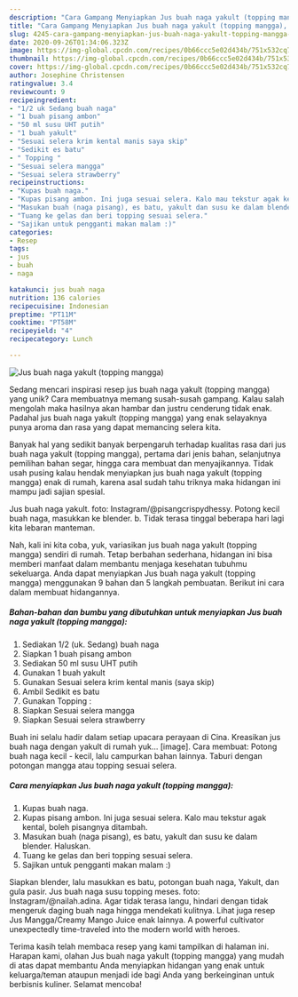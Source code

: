 ```yaml
---
description: "Cara Gampang Menyiapkan Jus buah naga yakult (topping mangga), Lezat"
title: "Cara Gampang Menyiapkan Jus buah naga yakult (topping mangga), Lezat"
slug: 4245-cara-gampang-menyiapkan-jus-buah-naga-yakult-topping-mangga-lezat
date: 2020-09-26T01:34:06.323Z
image: https://img-global.cpcdn.com/recipes/0b66ccc5e02d434b/751x532cq70/jus-buah-naga-yakult-topping-mangga-foto-resep-utama.jpg
thumbnail: https://img-global.cpcdn.com/recipes/0b66ccc5e02d434b/751x532cq70/jus-buah-naga-yakult-topping-mangga-foto-resep-utama.jpg
cover: https://img-global.cpcdn.com/recipes/0b66ccc5e02d434b/751x532cq70/jus-buah-naga-yakult-topping-mangga-foto-resep-utama.jpg
author: Josephine Christensen
ratingvalue: 3.4
reviewcount: 9
recipeingredient:
- "1/2 uk Sedang buah naga"
- "1 buah pisang ambon"
- "50 ml susu UHT putih"
- "1 buah yakult"
- "Sesuai selera krim kental manis saya skip"
- "Sedikit es batu"
- " Topping "
- "Sesuai selera mangga"
- "Sesuai selera strawberry"
recipeinstructions:
- "Kupas buah naga."
- "Kupas pisang ambon. Ini juga sesuai selera. Kalo mau tekstur agak kental, boleh pisangnya ditambah."
- "Masukan buah (naga pisang), es batu, yakult dan susu ke dalam blender. Haluskan."
- "Tuang ke gelas dan beri topping sesuai selera."
- "Sajikan untuk pengganti makan malam :)"
categories:
- Resep
tags:
- jus
- buah
- naga

katakunci: jus buah naga 
nutrition: 136 calories
recipecuisine: Indonesian
preptime: "PT11M"
cooktime: "PT58M"
recipeyield: "4"
recipecategory: Lunch

---
```



![Jus buah naga yakult (topping mangga)](https://img-global.cpcdn.com/recipes/0b66ccc5e02d434b/751x532cq70/jus-buah-naga-yakult-topping-mangga-foto-resep-utama.jpg)

Sedang mencari inspirasi resep jus buah naga yakult (topping mangga) yang unik? Cara membuatnya memang susah-susah gampang. Kalau salah mengolah maka hasilnya akan hambar dan justru cenderung tidak enak. Padahal jus buah naga yakult (topping mangga) yang enak selayaknya punya aroma dan rasa yang dapat memancing selera kita.

Banyak hal yang sedikit banyak berpengaruh terhadap kualitas rasa dari jus buah naga yakult (topping mangga), pertama dari jenis bahan, selanjutnya pemilihan bahan segar, hingga cara membuat dan menyajikannya. Tidak usah pusing kalau hendak menyiapkan jus buah naga yakult (topping mangga) enak di rumah, karena asal sudah tahu triknya maka hidangan ini mampu jadi sajian spesial.

Jus buah naga yakult. foto: Instagram/@pisangcrispydhessy. Potong kecil buah naga, masukkan ke blender. b. Tidak terasa tinggal beberapa hari lagi kita lebaran manteman.


Nah, kali ini kita coba, yuk, variasikan jus buah naga yakult (topping mangga) sendiri di rumah. Tetap berbahan sederhana, hidangan ini bisa memberi manfaat dalam membantu menjaga kesehatan tubuhmu sekeluarga. Anda dapat menyiapkan Jus buah naga yakult (topping mangga) menggunakan 9 bahan dan 5 langkah pembuatan. Berikut ini cara dalam membuat hidangannya.

<!--inarticleads1-->

##### Bahan-bahan dan bumbu yang dibutuhkan untuk menyiapkan Jus buah naga yakult (topping mangga):

1. Sediakan 1/2 (uk. Sedang) buah naga
1. Siapkan 1 buah pisang ambon
1. Sediakan 50 ml susu UHT putih
1. Gunakan 1 buah yakult
1. Gunakan Sesuai selera krim kental manis (saya skip)
1. Ambil Sedikit es batu
1. Gunakan  Topping :
1. Siapkan Sesuai selera mangga
1. Siapkan Sesuai selera strawberry


Buah ini selalu hadir dalam setiap upacara perayaan di Cina. Kreasikan jus buah naga dengan yakult di rumah yuk… [image]. Cara membuat: Potong buah naga kecil - kecil, lalu campurkan bahan lainnya. Taburi dengan potongan mangga atau topping sesuai selera. 

<!--inarticleads2-->

##### Cara menyiapkan Jus buah naga yakult (topping mangga):

1. Kupas buah naga.
1. Kupas pisang ambon. Ini juga sesuai selera. Kalo mau tekstur agak kental, boleh pisangnya ditambah.
1. Masukan buah (naga pisang), es batu, yakult dan susu ke dalam blender. Haluskan.
1. Tuang ke gelas dan beri topping sesuai selera.
1. Sajikan untuk pengganti makan malam :)


Siapkan blender, lalu masukkan es batu, potongan buah naga, Yakult, dan gula pasir. Jus buah naga susu topping meses. foto: Instagram/@nailah.adina. Agar tidak terasa langu, hindari dengan tidak mengeruk daging buah naga hingga mendekati kulitnya. Lihat juga resep Jus Mangga/Creamy Mango Juice enak lainnya. A powerful cultivator unexpectedly time-traveled into the modern world with heroes. 

Terima kasih telah membaca resep yang kami tampilkan di halaman ini. Harapan kami, olahan Jus buah naga yakult (topping mangga) yang mudah di atas dapat membantu Anda menyiapkan hidangan yang enak untuk keluarga/teman ataupun menjadi ide bagi Anda yang berkeinginan untuk berbisnis kuliner. Selamat mencoba!
